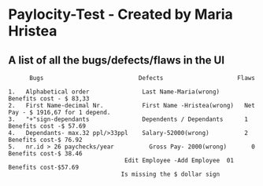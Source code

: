 # Paylocity-Test - Created by Maria Hristea

## A list of all the bugs/defects/flaws in the UI
 
          Bugs                           Defects                     Flaws            

    1.   Alphabetical order               Last Name-Maria(wrong)       Benefits cost - $ 83,33
    2.   First Name-decimal Nr.           First Name -Hristea(wrong)   Net Pay - $ 1916,67 for 1 depend.  
    3.   "+"sign-dependants               Dependents / Dependants      1 Benefits cost -$ 57.69 
    4.   Dependants- max.32 ppl/>33ppl    Salary-52000(wrong)          2 Benefits cost-$ 76.92                     
    5.   nr.id > 26 paychecks/year          Gross Pay- 2000(wrong)       0 Benefits cost-$ 38.46                         
                                     Edit Employee -Add Employee  01 Benefits cost-$57.69                        
                                    Is missing the $ dollar sign  
                              